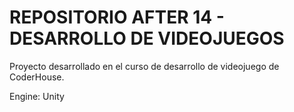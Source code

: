 # REPOSITORIO AFTER 14 - DESARROLLO DE VIDEOJUEGOS

Proyecto desarrollado en el curso de desarrollo de videojuego de CoderHouse.

Engine: Unity